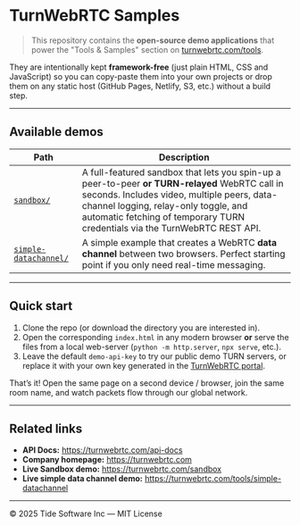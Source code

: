 # TurnWebRTC Samples

> This repository contains the **open-source demo applications** that power the
> "Tools & Samples" section on [turnwebrtc.com/tools](https://turnwebrtc.com/tools).

They are intentionally kept **framework-free** (just plain HTML, CSS and
JavaScript) so you can copy-paste them into your own projects or drop them on
any static host (GitHub Pages, Netlify, S3, etc.) without a build step.

---

## Available demos

| Path | Description |
|------|-------------|
| [`sandbox/`](./sandbox) | A full-featured sandbox that lets you spin-up a peer-to-peer **or TURN-relayed** WebRTC call in seconds. Includes video, multiple peers, data-channel logging, relay-only toggle, and automatic fetching of temporary TURN credentials via the TurnWebRTC REST API. |
| [`simple-datachannel/`](./simple-datachannel) | A simple example that creates a WebRTC **data channel** between two browsers. Perfect starting point if you only need real-time messaging. |

---

## Quick start

1. Clone the repo (or download the directory you are interested in).
2. Open the corresponding `index.html` in any modern browser **or** serve the
   files from a local web-server (`python -m http.server`, `npx serve`, etc.).
3. Leave the default `demo-api-key` to try our public demo TURN servers, or
   replace it with your own key generated in the
   [TurnWebRTC portal](https://turnwebrtc.com/login).

That’s it! Open the same page on a second device / browser, join the same room
name, and watch packets flow through our global network.

---

## Related links

* **API Docs:** <https://turnwebrtc.com/api-docs>
* **Company homepage:** <https://turnwebrtc.com>
* **Live Sandbox demo:** <https://turnwebrtc.com/sandbox>
* **Live simple data channel demo:** <https://turnwebrtc.com/tools/simple-datachannel>

---

© 2025 Tide Software Inc — MIT License
